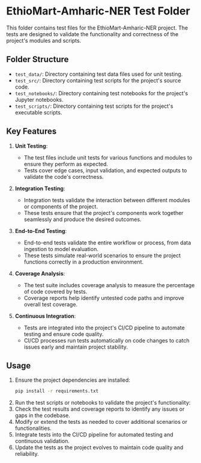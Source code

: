 # EthioMart-Amharic-NER Test Folder

This folder contains test files for the EthioMart-Amharic-NER project. The tests are designed to validate the functionality and correctness of the project's modules and scripts.

## Folder Structure

- `test_data/`: Directory containing test data files used for unit testing.
- `test_src/`: Directory containing test scripts for the project's source code.
- `test_notebooks/`: Directory containing test notebooks for the project's Jupyter notebooks.
- `test_scripts/`: Directory containing test scripts for the project's executable scripts.

## Key Features

1. **Unit Testing**:
   - The test files include unit tests for various functions and modules to ensure they perform as expected.
   - Tests cover edge cases, input validation, and expected outputs to validate the code's correctness.

2. **Integration Testing**:
    - Integration tests validate the interaction between different modules or components of the project.
    - These tests ensure that the project's components work together seamlessly and produce the desired outcomes.
   
3. **End-to-End Testing**:
    - End-to-end tests validate the entire workflow or process, from data ingestion to model evaluation.
    - These tests simulate real-world scenarios to ensure the project functions correctly in a production environment.
   
4. **Coverage Analysis**:
   - The test suite includes coverage analysis to measure the percentage of code covered by tests.
   - Coverage reports help identify untested code paths and improve overall test coverage.

5. **Continuous Integration**:
    - Tests are integrated into the project's CI/CD pipeline to automate testing and ensure code quality.
    - CI/CD processes run tests automatically on code changes to catch issues early and maintain project stability.

## Usage

1. Ensure the project dependencies are installed:
   ```bash
   pip install -r requirements.txt
    ```
2. Run the test scripts or notebooks to validate the project's functionality:
3. Check the test results and coverage reports to identify any issues or gaps in the codebase.
4. Modify or extend the tests as needed to cover additional scenarios or functionalities.
5. Integrate tests into the CI/CD pipeline for automated testing and continuous validation.
6. Update the tests as the project evolves to maintain code quality and reliability.
